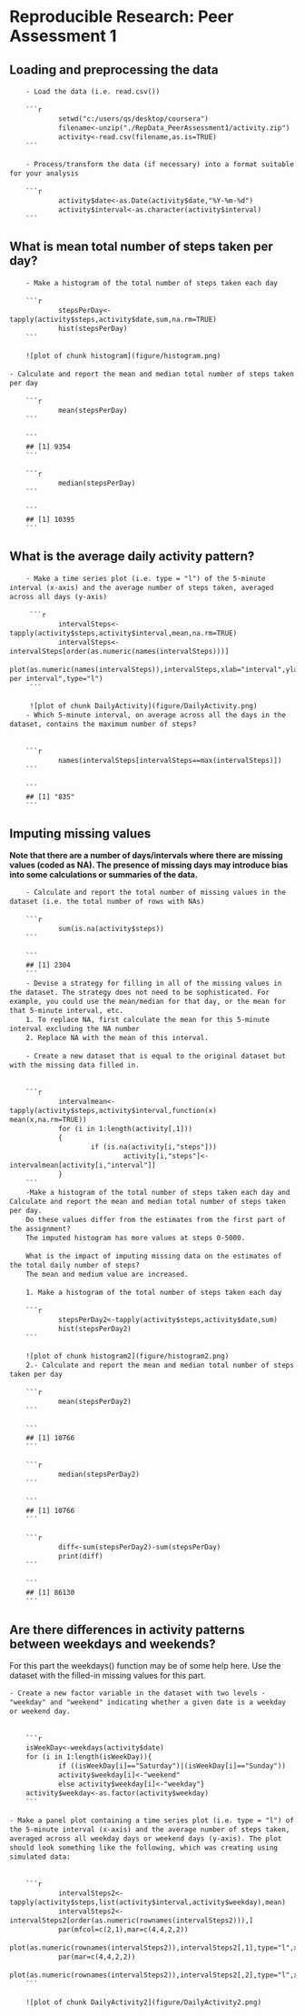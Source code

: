 # Reproducible Research: Peer Assessment 1


## Loading and preprocessing the data
        - Load the data (i.e. read.csv())
        
        ```r
                setwd("c:/users/qs/desktop/coursera")
                filename<-unzip("./RepData_PeerAssessment1/activity.zip")
                activity<-read.csv(filename,as.is=TRUE)
        ```
        
        - Process/transform the data (if necessary) into a format suitable for your analysis
        
        ```r
                activity$date<-as.Date(activity$date,"%Y-%m-%d")
                activity$interval<-as.character(activity$interval)
        ```

## What is mean total number of steps taken per day?
        - Make a histogram of the total number of steps taken each day
        
        ```r
                stepsPerDay<-tapply(activity$steps,activity$date,sum,na.rm=TRUE)
                hist(stepsPerDay)
        ```
        
        ![plot of chunk histogram](figure/histogram.png) 

    - Calculate and report the mean and median total number of steps taken per day
        
        ```r
                mean(stepsPerDay)
        ```
        
        ```
        ## [1] 9354
        ```
        
        ```r
                median(stepsPerDay)
        ```
        
        ```
        ## [1] 10395
        ```



## What is the average daily activity pattern?
        - Make a time series plot (i.e. type = "l") of the 5-minute interval (x-axis) and the average number of steps taken, averaged across all days (y-axis)
         
         ```r
                intervalSteps<-tapply(activity$steps,activity$interval,mean,na.rm=TRUE)
                intervalSteps<-intervalSteps[order(as.numeric(names(intervalSteps)))]
                plot(as.numeric(names(intervalSteps)),intervalSteps,xlab="interval",ylab="steps per interval",type="l")
         ```
         
         ![plot of chunk DailyActivity](figure/DailyActivity.png) 
        - Which 5-minute interval, on average across all the days in the dataset, contains the maximum number of steps?
        
        
        ```r
                names(intervalSteps[intervalSteps==max(intervalSteps)])
        ```
        
        ```
        ## [1] "835"
        ```


## Imputing missing values
**Note that there are a number of days/intervals where there are missing values (coded as NA). The presence of missing days may introduce bias into some calculations or summaries of the data.**

        - Calculate and report the total number of missing values in the dataset (i.e. the total number of rows with NAs)
        
        ```r
                sum(is.na(activity$steps)) 
        ```
        
        ```
        ## [1] 2304
        ```
        - Devise a strategy for filling in all of the missing values in the dataset. The strategy does not need to be sophisticated. For example, you could use the mean/median for that day, or the mean for that 5-minute interval, etc.
        1. To replace NA, first calculate the mean for this 5-minute interval excluding the NA number
        2. Replace NA with the mean of this interval.
        
        - Create a new dataset that is equal to the original dataset but with the missing data filled in.
        
        
        ```r
                intervalmean<-tapply(activity$steps,activity$interval,function(x) mean(x,na.rm=TRUE))
                for (i in 1:length(activity[,1]))
                {
                        if (is.na(activity[i,"steps"]))
                                activity[i,"steps"]<-intervalmean[activity[i,"interval"]]
                }
        ```
        -Make a histogram of the total number of steps taken each day and Calculate and report the mean and median total number of steps taken per day.                 
        Do these values differ from the estimates from the first part of the assignment? 
        The imputed histogram has more values at steps 0-5000.
        
        What is the impact of imputing missing data on the estimates of the total daily number of steps?
        The mean and medium value are increased.
        
        1. Make a histogram of the total number of steps taken each day
        
        ```r
                stepsPerDay2<-tapply(activity$steps,activity$date,sum)
                hist(stepsPerDay2)
        ```
        
        ![plot of chunk histogram2](figure/histogram2.png) 
        2.- Calculate and report the mean and median total number of steps taken per day
        
        ```r
                mean(stepsPerDay2)
        ```
        
        ```
        ## [1] 10766
        ```
        
        ```r
                median(stepsPerDay2)
        ```
        
        ```
        ## [1] 10766
        ```
        
        ```r
                diff<-sum(stepsPerDay2)-sum(stepsPerDay)
                print(diff)
        ```
        
        ```
        ## [1] 86130
        ```
        
        

## Are there differences in activity patterns between weekdays and weekends?

For this part the weekdays() function may be of some help here. Use the dataset with the filled-in missing values for this part.

    - Create a new factor variable in the dataset with two levels - "weekday" and "weekend" indicating whether a given date is a weekday or weekend day.
    
        
        ```r
        isWeekDay<-weekdays(activity$date)
        for (i in 1:length(isWeekDay)){
                if ((isWeekDay[i]=="Saturday")|(isWeekDay[i]=="Sunday"))
                activity$weekday[i]<-"weekend"
                else activity$weekday[i]<-"weekday"}
        activity$weekday<-as.factor(activity$weekday)
        ```

    - Make a panel plot containing a time series plot (i.e. type = "l") of the 5-minute interval (x-axis) and the average number of steps taken, averaged across all weekday days or weekend days (y-axis). The plot should look something like the following, which was creating using simulated data:
        
        
        ```r
                intervalSteps2<-tapply(activity$steps,list(activity$interval,activity$weekday),mean)
                intervalSteps2<-intervalSteps2[order(as.numeric(rownames(intervalSteps2))),]
                par(mfcol=c(2,1),mar=c(4,4,2,2))
                plot(as.numeric(rownames(intervalSteps2)),intervalSteps2[,1],type="l",xlab="interval",ylab="steps",main="weekday",ylim=c(1,250))
                par(mar=c(4,4,2,2))
                plot(as.numeric(rownames(intervalSteps2)),intervalSteps2[,2],type="l",xlab="interval",ylab="steps",main="weekend",ylim=c(1,250))
        ```
        
        ![plot of chunk DailyActivity2](figure/DailyActivity2.png) 
